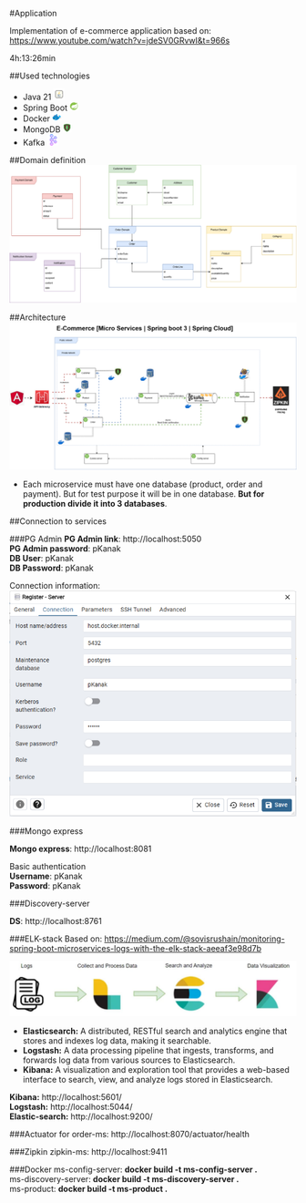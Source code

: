 #Application

Implementation of e-commerce application based on: https://www.youtube.com/watch?v=jdeSV0GRvwI&t=966s

4h:13:26min

##Used technologies
- Java 21 ![java](resources/icons/ico-java.png)
- Spring Boot ![spring-boot](resources/icons/ico-spring-boot.png)
- Docker ![ico-docker](resources/icons/ico-docker.png)
- MongoDB ![ico-mongodb](resources/icons/ico-mongodb.png)
- Kafka ![ico-apache-kafka](resources/icons/ico-apache-kafka.png) 

##Domain definition
![e-commerce-app-domains](resources/e-commerce-app-domains.png)

##Architecture
![e-commerce-app-architecture](resources/e-commerce-app-architecture.png)

- Each microservice must have one database
  (product, order and payment). But for test purpose it will be in one database.
  **But for production divide it into 3 databases**.

##Connection to services

###PG Admin
**PG Admin link**: http://localhost:5050 \
**PG Admin password**: pKanak \
**DB User**: pKanak \
**DB Password**: pKanak

Connection information: \
![pg-db-connection](resources/images/db-conn.png)

###Mongo express

**Mongo express**: http://localhost:8081

Basic authentication \
**Username**: pKanak \
**Password**: pKanak

###Discovery-server

**DS**: http://localhost:8761

###ELK-stack
Based on: https://medium.com/@sovisrushain/monitoring-spring-boot-microservices-logs-with-the-elk-stack-aeeaf3e98d7b

![elk-stack](resources/images/elk-stack.png)

 - **Elasticsearch:** A distributed, RESTful search and analytics engine 
that stores and indexes log data, making it searchable.
 - **Logstash:** A data processing pipeline that ingests, transforms, and forwards 
log data from various sources to Elasticsearch.
 - **Kibana:** A visualization and exploration tool that provides a web-based interface to search, 
view, and analyze logs stored in Elasticsearch.

**Kibana:** http://localhost:5601/ \
**Logstash:** http://localhost:5044/ \
**Elastic-search:** http://localhost:9200/


###Actuator
for order-ms: http://localhost:8070/actuator/health

###Zipkin
zipkin-ms: http://localhost:9411

###Docker
ms-config-server: **docker build -t ms-config-server .** \
ms-discovery-server: **docker build -t ms-discovery-server .** \
ms-product: **docker build -t ms-product .**